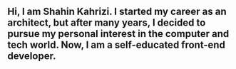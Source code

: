 <h2>Hi, I am Shahin Kahrizi. I started my career as an architect, but after many years, I decided to pursue my personal interest in the computer and tech world. Now, I am a self-educated front-end developer.</h2> 
